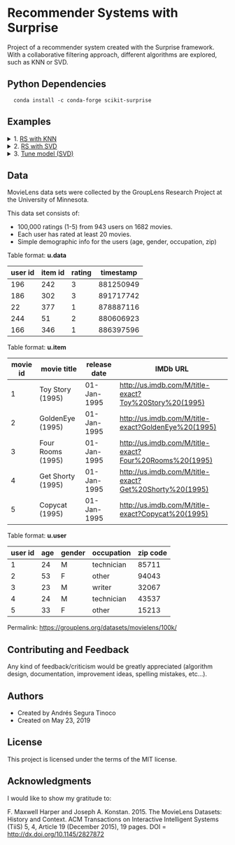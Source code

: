 # Recommender Systems with Surprise
Project of a recommender system created with the Surprise framework. With a collaborative filtering approach, different algorithms are explored, such as KNN or SVD.

## Python Dependencies
```
  conda install -c conda-forge scikit-surprise 
```

## Examples
<details>
<summary>1. <a href="https://ansegura7.github.io/RS_Surprise/pages/RS_KNN.html" >RS with KNN</a></summary>
<ul>
	<li>Model built from a plain text file</li>
	<li>The algorithm used is: KNNBasic</li>
	<li>Model trained using the technique of cross validation (5 folds)</li>
	<li>The RMSE and MAE metrics were used to estimate the model error</li>
	<li>Type of filtering: user-based collaborative</li>
</ul>
</details>
<details>
<summary>2. <a href="https://ansegura7.github.io/RS_Surprise/pages/RS_SVD.html" >RS with SVD</a></summary>
<ul>
	<li>Model built from a Pandas dataframe</li>
	<li>The algorithm used is: Singular Value Decomposition (SVD)</li>
	<li>Model trained using train and test datasets (80/20)</li>
	<li>The error of the model was estimated using the RMSE metric</li>
	<li>Type of filtering: collaborative</li>
</ul>
</details>
<details>
<summary>3. <a href="https://ansegura7.github.io/RS_Surprise/pages/SR_SVD_Tune.html" >Tune model (SVD)</a></summary>
<ul>
	<li>Model tuning: manual</li>
	<li>Model tuning: automatic</li>
	<li>Compute precision@k and recall@k</li>
</ul>
</details>

## Data
MovieLens data sets were collected by the GroupLens Research Project at the University of Minnesota.
 
This data set consists of:
- 100,000 ratings (1-5) from 943 users on 1682 movies. 
- Each user has rated at least 20 movies. 
- Simple demographic info for the users (age, gender, occupation, zip)

Table format: **u.data**

| user id | item id | rating | timestamp |
| -- | -- | -- | -- |
| 196 | 242 | 3 | 881250949 |
| 186 | 302 | 3 | 891717742 |
| 22 | 377 | 1 | 878887116 |
| 244 | 51 | 2 | 880606923 |
| 166 | 346 | 1 | 886397596 |

Table format: **u.item**

| movie id | movie title | release date | IMDb URL |
| -- | -- | -- | -- |
| 1 | Toy Story (1995) | 01-Jan-1995 | http://us.imdb.com/M/title-exact?Toy%20Story%20(1995) |
| 2 | GoldenEye (1995) | 01-Jan-1995 | http://us.imdb.com/M/title-exact?GoldenEye%20(1995) |
| 3 | Four Rooms (1995) | 01-Jan-1995 | http://us.imdb.com/M/title-exact?Four%20Rooms%20(1995) |
| 4 | Get Shorty (1995) | 01-Jan-1995 | http://us.imdb.com/M/title-exact?Get%20Shorty%20(1995) |
| 5 | Copycat (1995) | 01-Jan-1995 | http://us.imdb.com/M/title-exact?Copycat%20(1995) |

Table format: **u.user**

| user id | age | gender | occupation | zip code |
| -- | -- | -- | -- | -- |
| 1 | 24 | M | technician | 85711 |
| 2 | 53 | F | other | 94043 |
| 3 | 23 | M | writer | 32067 |
| 4 | 24 | M | technician | 43537 |
| 5 | 33 | F | other | 15213 |

Permalink: https://grouplens.org/datasets/movielens/100k/

## Contributing and Feedback
Any kind of feedback/criticism would be greatly appreciated (algorithm design, documentation, improvement ideas, spelling mistakes, etc...).

## Authors
- Created by Andrés Segura Tinoco
- Created on May 23, 2019

## License
This project is licensed under the terms of the MIT license.

## Acknowledgments
I would like to show my gratitude to:

F. Maxwell Harper and Joseph A. Konstan. 2015. The MovieLens Datasets: History and Context. ACM Transactions on Interactive Intelligent Systems (TiiS) 5, 4, Article 19 (December 2015), 19 pages. DOI = http://dx.doi.org/10.1145/2827872

